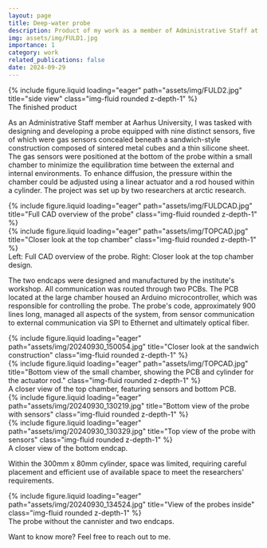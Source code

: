 ```yaml
---
layout: page
title: Deep-water probe
description: Product of my work as a member of Administrative Staff at Aarhus University
img: assets/img/FULD1.jpg
importance: 1
category: work
related_publications: false
date: 2024-09-29
---
```


<div class="row">
    <div class="col-sm mt-3 mt-md-0">
        {% include figure.liquid loading="eager" path="assets/img/FULD2.jpg" title="side view" class="img-fluid rounded z-depth-1" %}
    </div>
</div>
<div class="caption">
    The finished product
</div>

As an Administrative Staff member at Aarhus University, I was tasked with designing and developing a probe equipped with nine distinct sensors, five of which were gas sensors concealed beneath a sandwich-style construction composed of sintered metal cubes and a thin silicone sheet. The gas sensors were positioned at the bottom of the probe within a small chamber to minimize the equilibration time between the external and internal environments. To enhance diffusion, the pressure within the chamber could be adjusted using a linear actuator and a rod housed within a cylinder. The project was set up by two researchers at arctic research.

<div class="row">
    <div class="col-sm mt-3 mt-md-0">
        {% include figure.liquid loading="eager" path="assets/img/FULDCAD.jpg" title="Full CAD overview of the probe" class="img-fluid rounded z-depth-1" %}
    </div>
    <div class="col-sm mt-3 mt-md-0">
        {% include figure.liquid loading="eager" path="assets/img/TOPCAD.jpg" title="Closer look at the top chamber" class="img-fluid rounded z-depth-1" %}
    </div>
</div>
<div class="caption">
    Left: Full CAD overview of the probe. Right: Closer look at the top chamber design.
</div>

The two endcaps were designed and manufactured by the institute's workshop. All communication was routed through two PCBs. The PCB located at the large chamber housed an Arduino microcontroller, which was responsible for controlling the probe. The probe's code, approximately 900 lines long, managed all aspects of the system, from sensor communication to external communication via SPI to Ethernet and ultimately optical fiber.

<div class="row">
    <div class="col-sm mt-3 mt-md-0">
        {% include figure.liquid loading="eager" path="assets/img/20240930_150054.jpg" title="Closer look at the sandwich construction" class="img-fluid rounded z-depth-1" %}
    </div>
    <div class="col-sm mt-3 mt-md-0">
        {% include figure.liquid loading="eager" path="assets/img/TOPCAD.jpg" title="Bottom view of the small chamber, showing the PCB and cylinder for the actuator rod." class="img-fluid rounded z-depth-1" %}
    </div>
</div>
<div class="caption">
    A closer view of the top chamber, featuring sensors and bottom PCB.
</div>

<div class="row">
    <div class="col-sm mt-3 mt-md-0">
        {% include figure.liquid loading="eager" path="assets/img/20240930_130219.jpg" title="Bottom view of the probe with sensors" class="img-fluid rounded z-depth-1" %}
    </div>
    <div class="col-sm mt-3 mt-md-0">
        {% include figure.liquid loading="eager" path="assets/img/20240930_130329.jpg" title="Top view of the probe with sensors" class="img-fluid rounded z-depth-1" %}
    </div>
</div>
<div class="caption">
    A closer view of the bottom endcap.
</div>

Within the 300mm x 80mm cylinder, space was limited, requiring careful placement and efficient use of available space to meet the researchers' requirements.

<div class="row">
    <div class="col-sm mt-3 mt-md-0">
        {% include figure.liquid loading="eager" path="assets/img/20240930_134524.jpg" title="View of the probes inside" class="img-fluid rounded z-depth-1" %}
    </div>
</div>
<div class="caption">
    The probe without the cannister and two endcaps.
</div>

Want to know more? Feel free to reach out to me.
